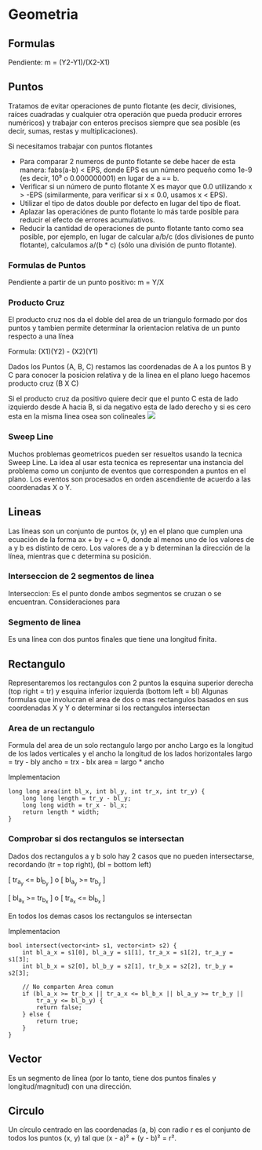 # Geometria

## Formulas
Pendiente: m = (Y2-Y1)/(X2-X1)

## Puntos
Tratamos de evitar operaciones de punto flotante (es decir, divisiones, raíces cuadradas y cualquier otra operación que pueda producir errores numéricos) y trabajar con enteros precisos siempre que sea posible (es decir, sumas, restas y multiplicaciones).

Si necesitamos trabajar con puntos flotantes
- Para comparar 2 numeros de punto flotante se debe hacer de esta manera: fabs(a-b) < EPS, 
donde EPS es un número pequeño como 1e-9 (es decir, 10⁹ o 0.000000001) en lugar de a == b.
- Verificar si un número de punto flotante X es mayor que 0.0 utilizando x > -EPS (similarmente, para verificar si x ≤ 0.0, usamos x < EPS).
- Utilizar el tipo de datos double por defecto en lugar del tipo de float.
- Aplazar las operaciónes de punto flotante lo más tarde posible para reducir el efecto de errores acumulativos.
- Reducir la cantidad de operaciones de punto flotante tanto como sea posible, por ejemplo, en lugar de calcular a/b/c (dos divisiones de punto flotante), calculamos a/(b * c) (sólo una división de punto flotante).

### Formulas de Puntos
Pendiente a partir de un punto positivo: m = Y/X 

### Producto Cruz
El producto cruz nos da el doble del area de un triangulo formado por dos puntos y tambien permite determinar la orientacion relativa de un punto respecto a una línea 

Formula: (X1)(Y2) - (X2)(Y1)

Dados los Puntos (A, B, C) restamos las coordenadas de A a los puntos B y C para conocer la
posicion relativa y de la linea en el plano luego hacemos producto cruz (B X C)

Si el producto cruz da positivo quiere decir que el punto C esta de lado izquierdo desde A hacia B, si da negativo esta de lado derecho y si es cero esta en la misma linea osea son colineales
![](https://github.com/Dusk1706/Estructuras-de-datos-y-Algoritmos/blob/main/Imagenes/OrientacionProductoCruz.png)

### Sweep Line 
Muchos problemas geometricos pueden ser resueltos usando la tecnica Sweep Line. La idea
al usar esta tecnica es representar una instancia del problema como un conjunto de eventos
que corresponden a puntos en el plano.
Los eventos son procesados en orden ascendiente de acuerdo a las coordenadas X o Y.

## Lineas
Las líneas son un conjunto de puntos (x, y) en el plano que cumplen una ecuación de la forma
ax + by + c = 0, donde al menos uno de los valores de a y b es distinto de cero. Los valores de a y b determinan la dirección de la línea, mientras que c determina su posición.

### Interseccion de 2 segmentos de linea
Interseccion: Es el punto donde ambos segmentos se cruzan o se encuentran.
Consideraciones para 

### Segmento de linea
Es una línea con dos puntos finales que tiene una longitud finita.

## Rectangulo
Representaremos los rectangulos con 2 puntos la esquina superior derecha (top right = tr) 
y esquina inferior izquierda (bottom left = bl) 
Algunas formulas que involucran el area de dos o mas rectangulos basados en sus coordenadas
X y Y o determinar si los rectangulos intersectan

### Area de un rectangulo
Formula del area de un solo rectangulo largo por ancho
Largo es la longitud de los lados verticales y el ancho la longitud de los lados horizontales
largo = try - bly
ancho = trx - blx
area = largo * ancho

Implementacion 
```
long long area(int bl_x, int bl_y, int tr_x, int tr_y) {
	long long length = tr_y - bl_y;
	long long width = tr_x - bl_x;
	return length * width;
}
```
### Comprobar si dos rectangulos se intersectan
Dados dos rectangulos a y b solo hay 2 casos que no pueden intersectarse, recordando (tr = top right), (bl = bottom left) 

[ tr<sub>a<sub>y</sub></sub> <= bl<sub>b<sub>y</sub></sub> ] o [ bl<sub>a<sub>y</sub></sub> >= tr<sub>b<sub>y</sub></sub> ]

[ bl<sub>a<sub>x</sub></sub> >= tr<sub>b<sub>x</sub></sub> ] o [ tr<sub>a<sub>x</sub></sub> <= bl<sub>b<sub>x</sub></sub> ]

En todos los demas casos los rectangulos se intersectan

Implementacion
```
bool intersect(vector<int> s1, vector<int> s2) {
	int bl_a_x = s1[0], bl_a_y = s1[1], tr_a_x = s1[2], tr_a_y = s1[3];
	int bl_b_x = s2[0], bl_b_y = s2[1], tr_b_x = s2[2], tr_b_y = s2[3];

	// No comparten Area comun
	if (bl_a_x >= tr_b_x || tr_a_x <= bl_b_x || bl_a_y >= tr_b_y ||
	    tr_a_y <= bl_b_y) {
		return false;
	} else {
		return true;
	}
}
```

## Vector
Es un segmento de línea (por lo tanto, tiene dos puntos finales y longitud/magnitud) con una dirección.

## Circulo
Un círculo centrado en las coordenadas (a, b) con radio r es el conjunto de todos los puntos 
(x, y) tal que (x - a)² + (y - b)² = r².
